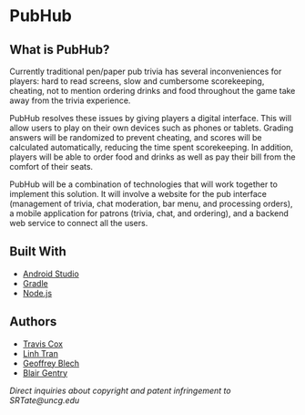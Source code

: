 # PubHub

## What is PubHub?
Currently traditional pen/paper pub trivia has several inconveniences for players: hard to read screens, slow and cumbersome scorekeeping, cheating, not to mention ordering drinks and food throughout the game take away from the trivia experience.

PubHub resolves these issues by giving players a digital interface. This will allow users to play on their own devices such as phones or tablets. Grading answers will be randomized to prevent cheating, and scores will be calculated automatically, reducing the time spent scorekeeping. In addition, players will be able to order food and drinks as well as pay their bill from the comfort of their seats.

PubHub will be a combination of technologies that will work together to implement this solution. It will involve a website for the pub interface (management of trivia, chat moderation, bar menu, and processing orders), a mobile application for patrons (trivia, chat, and ordering), and a backend web service to connect all the users.

## Built With

- [Android Studio](https://developer.android.com/studio/)
- [Gradle](https://gradle.org/)
- [Node.js](https://nodejs.org/en/)

## Authors

- [Travis Cox](https://github.com/tlcox3)
- [Linh Tran](https://github.com/ltran1109)
- [Geoffrey Blech](https://github.com/gdblech)
- [Blair Gentry](https://github.com/bdcollin)

_Direct inquiries about copyright and patent infringement to SRTate@uncg.edu_
